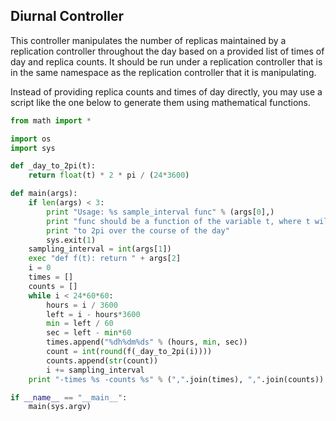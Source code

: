 ## Diurnal Controller
This controller manipulates the number of replicas maintained by a replication controller throughout the day based on a provided list of times of day and replica counts. It should be run under a replication controller that is in the same namespace as the replication controller that it is manipulating.

Instead of providing replica counts and times of day directly, you may use a script like the one below to generate them using mathematical functions.

```python
from math import *

import os
import sys

def _day_to_2pi(t):
    return float(t) * 2 * pi / (24*3600)

def main(args):
    if len(args) < 3:
        print "Usage: %s sample_interval func" % (args[0],)
        print "func should be a function of the variable t, where t will range from 0"
        print "to 2pi over the course of the day"
        sys.exit(1)
    sampling_interval = int(args[1])
    exec "def f(t): return " + args[2]
    i = 0
    times = []
    counts = []
    while i < 24*60*60:
        hours = i / 3600
        left = i - hours*3600
        min = left / 60
        sec = left - min*60
        times.append("%dh%dm%ds" % (hours, min, sec))
        count = int(round(f(_day_to_2pi(i))))
        counts.append(str(count))
        i += sampling_interval
    print "-times %s -counts %s" % (",".join(times), ",".join(counts))

if __name__ == "__main__":
    main(sys.argv)
```
